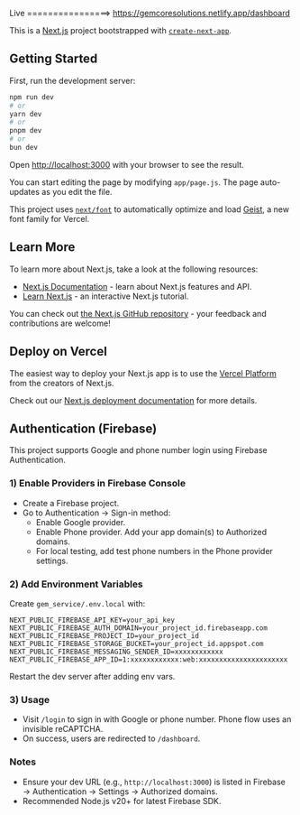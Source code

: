Live ================> https://gemcoresolutions.netlify.app/dashboard

This is a [Next.js](https://nextjs.org) project bootstrapped with [`create-next-app`](https://github.com/vercel/next.js/tree/canary/packages/create-next-app).

## Getting Started

First, run the development server:

```bash
npm run dev
# or
yarn dev
# or
pnpm dev
# or
bun dev
```

Open [http://localhost:3000](http://localhost:3000) with your browser to see the result.

You can start editing the page by modifying `app/page.js`. The page auto-updates as you edit the file.

This project uses [`next/font`](https://nextjs.org/docs/app/building-your-application/optimizing/fonts) to automatically optimize and load [Geist](https://vercel.com/font), a new font family for Vercel.

## Learn More

To learn more about Next.js, take a look at the following resources:

- [Next.js Documentation](https://nextjs.org/docs) - learn about Next.js features and API.
- [Learn Next.js](https://nextjs.org/learn) - an interactive Next.js tutorial.

You can check out [the Next.js GitHub repository](https://github.com/vercel/next.js) - your feedback and contributions are welcome!

## Deploy on Vercel

The easiest way to deploy your Next.js app is to use the [Vercel Platform](https://vercel.com/new?utm_medium=default-template&filter=next.js&utm_source=create-next-app&utm_campaign=create-next-app-readme) from the creators of Next.js.

Check out our [Next.js deployment documentation](https://nextjs.org/docs/app/building-your-application/deploying) for more details.

## Authentication (Firebase)

This project supports Google and phone number login using Firebase Authentication.

### 1) Enable Providers in Firebase Console
- Create a Firebase project.
- Go to Authentication → Sign-in method:
  - Enable Google provider.
  - Enable Phone provider. Add your app domain(s) to Authorized domains.
  - For local testing, add test phone numbers in the Phone provider settings.

### 2) Add Environment Variables
Create `gem_service/.env.local` with:

```
NEXT_PUBLIC_FIREBASE_API_KEY=your_api_key
NEXT_PUBLIC_FIREBASE_AUTH_DOMAIN=your_project_id.firebaseapp.com
NEXT_PUBLIC_FIREBASE_PROJECT_ID=your_project_id
NEXT_PUBLIC_FIREBASE_STORAGE_BUCKET=your_project_id.appspot.com
NEXT_PUBLIC_FIREBASE_MESSAGING_SENDER_ID=xxxxxxxxxxxx
NEXT_PUBLIC_FIREBASE_APP_ID=1:xxxxxxxxxxxx:web:xxxxxxxxxxxxxxxxxxxxxx
```

Restart the dev server after adding env vars.

### 3) Usage
- Visit `/login` to sign in with Google or phone number. Phone flow uses an invisible reCAPTCHA.
- On success, users are redirected to `/dashboard`.

### Notes
- Ensure your dev URL (e.g., `http://localhost:3000`) is listed in Firebase → Authentication → Settings → Authorized domains.
- Recommended Node.js v20+ for latest Firebase SDK.
